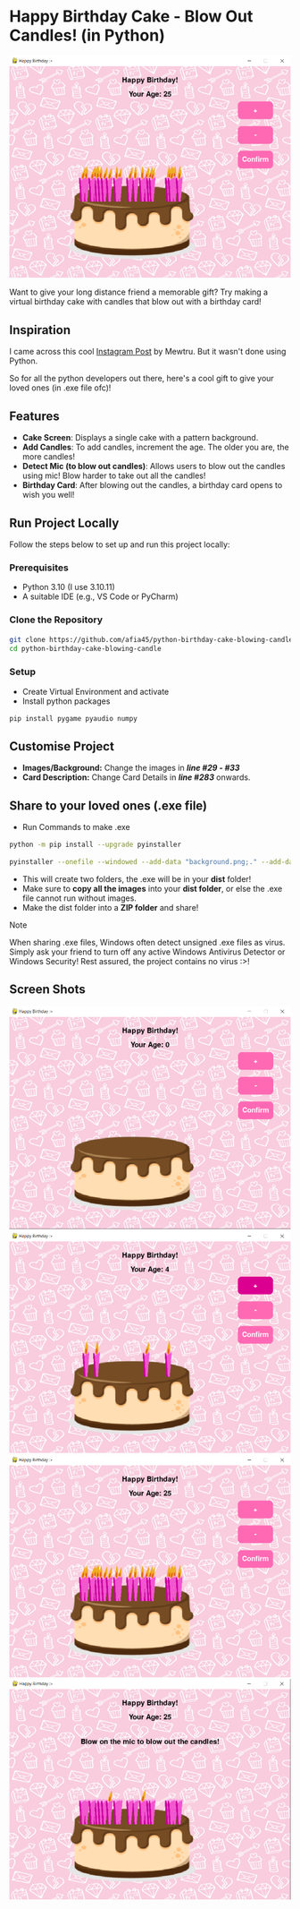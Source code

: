 # Happy Birthday Cake - Blow Out Candles! (in Python)

![Screen shots](screenshots/3.png)

Want to give your long distance friend a memorable gift? Try making a virtual birthday cake with candles that blow out with a birthday card!

## Inspiration

I came across this cool [Instagram Post](https://www.instagram.com/reel/C0xoHgDLmqg/) by Mewtru. But it wasn't done using Python.

So for all the python developers out there, here's a cool gift to give your loved ones (in .exe file ofc)!

## Features

- **Cake Screen**: Displays a single cake with a pattern background.
- **Add Candles**: To add candles, increment the age. The older you are, the more candles!
- **Detect Mic (to blow out candles)**: Allows users to blow out the candles using mic! Blow harder to take out all the candles!
- **Birthday Card**: After blowing out the candles, a birthday card opens to wish you well!

## Run Project Locally

Follow the steps below to set up and run this project locally:

### Prerequisites

- Python 3.10 (I use 3.10.11)
- A suitable IDE (e.g., VS Code or PyCharm)

### Clone the Repository

```bash
git clone https://github.com/afia45/python-birthday-cake-blowing-candle.git
cd python-birthday-cake-blowing-candle
```

### Setup

- Create Virtual Environment and activate
- Install python packages
```bash
pip install pygame pyaudio numpy
```

## Customise Project
- **Images/Background:** Change the images in ***line #29 - #33***
- **Card Description:** Change Card Details in ***line #283*** onwards.

## Share to your loved ones (.exe file)

- Run Commands to make .exe
```bash
python -m pip install --upgrade pyinstaller
```
```bash
pyinstaller --onefile --windowed --add-data "background.png;." --add-data "cake.png;." --add-data "candle.png;." --add-data "flame_0.png;." --add-data "flame_1.png;." --add-data "flame_2.png;." --add-data "flame_3.png;." --add-data "flame_out_0.png;." --add-data "flame_out_1.png;." birthdaycake.py
```
- This will create two folders, the .exe will be in your **dist** folder!
- Make sure to **copy all the images** into your **dist folder**, or else the .exe file cannot run without images.
- Make the dist folder into a **ZIP folder** and share!

> [!NOTE]
> When sharing .exe files, Windows often detect unsigned .exe files as virus. Simply ask your friend to turn off any active Windows Antivirus Detector or Windows Security! Rest assured, the project contains no virus :>!

## Screen Shots
![Screen shots](screenshots/1.png)
![Screen shots](screenshots/2.png)
![Screen shots](screenshots/3.png)
![Screen shots](screenshots/4.png)